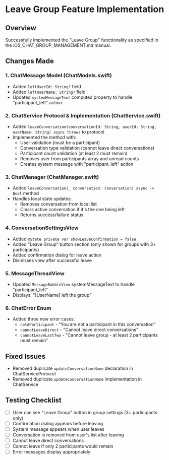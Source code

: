 # Leave Group Feature Implementation

## Overview
Successfully implemented the "Leave Group" functionality as specified in the iOS_CHAT_GROUP_MANAGEMENT.md manual.

## Changes Made

### 1. ChatMessage Model (ChatModels.swift)
- Added `leftUserId: String?` field
- Added `leftUserName: String?` field
- Updated `systemMessageText` computed property to handle "participant_left" action

### 2. ChatService Protocol & Implementation (ChatService.swift)
- Added `leaveConversation(conversationId: String, userId: String, userName: String) async throws` to protocol
- Implemented the method with:
  - User validation (must be a participant)
  - Conversation type validation (cannot leave direct conversations)
  - Participant count validation (at least 2 must remain)
  - Removes user from participants array and unread counts
  - Creates system message with "participant_left" action

### 3. ChatManager (ChatManager.swift)
- Added `leaveConversation(_ conversation: Conversation) async -> Bool` method
- Handles local state updates:
  - Removes conversation from local list
  - Clears active conversation if it's the one being left
  - Returns success/failure status

### 4. ConversationSettingsView
- Added `@State private var showLeaveConfirmation = false`
- Added "Leave Group" button section (only shown for groups with 3+ participants)
- Added confirmation dialog for leave action
- Dismisses view after successful leave

### 5. MessageThreadView
- Updated `MessageBubbleView` systemMessageText to handle "participant_left"
- Displays: "[UserName] left the group"

### 6. ChatError Enum
- Added three new error cases:
  - `notAParticipant` - "You are not a participant in this conversation"
  - `cannotLeaveDirect` - "Cannot leave direct conversations"
  - `cannotLeaveLastTwo` - "Cannot leave group - at least 2 participants must remain"

## Fixed Issues
- Removed duplicate `updateConversationName` declaration in ChatServiceProtocol
- Removed duplicate `updateConversationName` implementation in ChatService

## Testing Checklist
- [ ] User can see "Leave Group" button in group settings (3+ participants only)
- [ ] Confirmation dialog appears before leaving
- [ ] System message appears when user leaves
- [ ] Conversation is removed from user's list after leaving
- [ ] Cannot leave direct conversations
- [ ] Cannot leave if only 2 participants would remain
- [ ] Error messages display appropriately